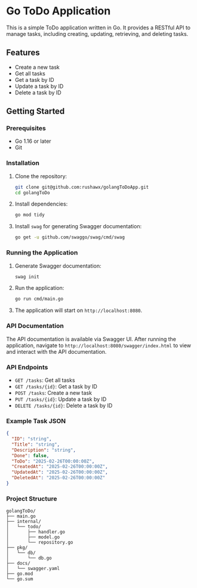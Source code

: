 # Go ToDo Application

This is a simple ToDo application written in Go. It provides a RESTful API to manage tasks, including creating, updating, retrieving, and deleting tasks.

## Features

- Create a new task
- Get all tasks
- Get a task by ID
- Update a task by ID
- Delete a task by ID

## Getting Started

### Prerequisites

- Go 1.16 or later
- Git

### Installation

1. Clone the repository:

    ```sh
    git clone git@github.com:rushawx/golangToDoApp.git
    cd golangToDo
    ```

2. Install dependencies:

    ```sh
    go mod tidy
    ```

3. Install `swag` for generating Swagger documentation:

    ```sh
    go get -u github.com/swaggo/swag/cmd/swag
    ```

### Running the Application

1. Generate Swagger documentation:

    ```sh
    swag init
    ```

2. Run the application:

    ```sh
    go run cmd/main.go
    ```

3. The application will start on `http://localhost:8080`.

### API Documentation

The API documentation is available via Swagger UI. After running the application, navigate to `http://localhost:8080/swagger/index.html` to view and interact with the API documentation.

### API Endpoints

- `GET /tasks`: Get all tasks
- `GET /tasks/{id}`: Get a task by ID
- `POST /tasks`: Create a new task
- `PUT /tasks/{id}`: Update a task by ID
- `DELETE /tasks/{id}`: Delete a task by ID

### Example Task JSON

```json
{
  "ID": "string",
  "Title": "string",
  "Description": "string",
  "Done": false,
  "ToDo": "2025-02-26T00:00:00Z",
  "CreatedAt": "2025-02-26T00:00:00Z",
  "UpdatedAt": "2025-02-26T00:00:00Z",
  "DeletedAt": "2025-02-26T00:00:00Z"
}
```

### Project Structure

```shell
golangToDo/
├── main.go
├── internal/
│   └── todo/
│       ├── handler.go
│       ├── model.go
│       └── repository.go
├── pkg/
│   └── db/
│       └── db.go
├── docs/
│   └── swagger.yaml
├── go.mod
└── go.sum
```